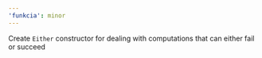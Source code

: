 ```yaml
---
'funkcia': minor
---
```


Create `Either` constructor for dealing with computations that can either fail or succeed
